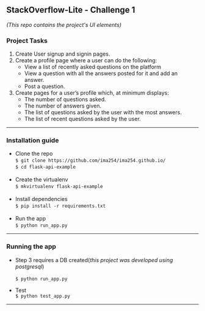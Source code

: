## StackOverflow-Lite - Challenge 1
*(This repo contains the project's UI elements)*

### Project Tasks
1. Create User signup and signin pages.
2. Create a profile page where a user can do the following:
    - View a list of recently asked questions on the platform
    - View a question with all the answers posted for it and add an answer.
    - Post a question.
3. Create pages for a user’s profile which, at minimum displays:
    - The number of questions asked.
    - The number of answers given.
    - The list of questions asked by the user with the most answers.
    - The list of recent questions asked by the user.

------------------------------------------------------------------------------------------------------

### Installation guide
  - Clone the repo<br/>
      ```$ git clone https://github.com/ima254/ima254.github.io/```<br/>
      ```$ cd flask-api-example```<br/><br/>
  - Create the virtualenv<br/>
      ```$ mkvirtualenv flask-api-example```<br/><br/>
  - Install dependencies<br/>
      ```$ pip install -r requirements.txt```<br/><br/>
  - Run the app<br/>
      ```$ python run_app.py```<br/>
------------------------------------------------------------------------------------------------------
      
### Running the app
  - Step 3 requires a DB created(*this project was developed using postgresql*)<br/>    
    ```$ python run_app.py```<br/> 
    
  - Test<br/>
    ```$ python test_app.py```
------------------------------------------------------------------------------------------------------
